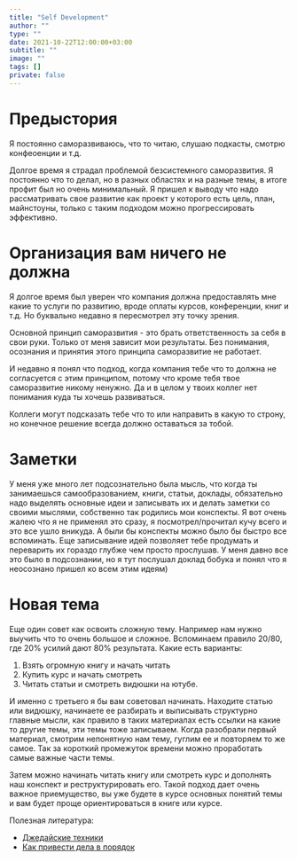```yaml
---
title: "Self Development"
author: ""
type: ""
date: 2021-10-22T12:00:00+03:00
subtitle: ""
image: ""
tags: []
private: false
---
```


<!--more-->

# Предыстория
Я постоянно саморазвиваюсь, что то читаю, слушаю подкасты, смотрю конфеоенции и т.д.

Долгое время я страдал проблемой безсистемного саморазвития. Я постоянно что то делал, но в разных областях и на разные темы, в итоге профит был но очень минимальный. Я пришел к выводу что надо рассматривать свое развитие как проект у которого есть цель, план, майнстоуны, только с таким подходом можно прогрессировать эффективно.

# Организация вам ничего не должна
Я долгое время был уверен что компания должна предоставлять мне какие то услуги по развитию, вроде оплаты курсов, конференции, книг и т.д. Но буквально недавно я пересмотрел эту точку зрения.

Основной принцип саморазвития - это брать ответственность за себя в свои руки. Только от меня зависит мои результаты. Без понимания, осознания и принятия этого принципа саморазвитие не работает.

И недавно я понял что подход, когда компания тебе что то должна не согласуется с этим принципом, потому что кроме тебя твое саморазвитие никому ненужно. Да и в целом у твоих коллег нет понимания куда ты хочешь развиваться. 

Коллеги могут подсказать тебе что то или направить в какую то строну, но конечное решение всегда должно оставаться за тобой.

# Заметки
У меня уже много лет подсознательно была мысль, что когда ты занимаешься самообразованием, книги, статьи, доклады, обязательно надо выделять основные идеи и записывать их и делать заметки со своими мыслями, собственно так родились мои конспекты. Я вот очень жалею что я не применял это сразу, я посмотрел/прочитал кучу всего и это все ушло вникуда. А были бы конспекты можно было бы быстро все вспоминать. Еще записывание идей позволяет тебе продумать и переварить их гораздо глубже чем просто прослушав. У меня давно все это было в подсознании, но я тут послушал доклад бобука и понял что я неосознано пришел ко всем этим идеям)

# Новая тема
Еще один совет как освоить сложную тему. Например нам нужно выучить что то очень большое и сложное. Вспоминаем правило 20/80, где 20% усилий дают 80% результата.
Какие есть варианты:
1. Взять огромную книгу и начать читать
2. Купить курс и начать смотреть
3. Читать статьи и смотреть видюшки на ютубе.

И именно с третьего я бы вам советовал начинать. Находите статью или видюшку, начинаете ее разбирать и выписывать структурно главные мысли, как правило в таких материалах есть ссылки на какие то другие темы, эти темы тоже записываем. Когда разобрали первый материал, смотрим непонятную нам тему, гуглим ее и повторяем то же самое. Так за короткий промежуток времени можно проработать самые важные части темы.

Затем можно начинать читать книгу или смотреть курс и дополнять наш конспект и реструктурировать его. Такой подход дает очень важное приемущество, вы уже будете в курсе основных понятий темы и вам будет проще ориентироваться в книге или курсе.

Полезная литература:
* [Джедайские техники](https://www.mann-ivanov-ferber.ru/books/dzhedajskie-texniki/)
* [Как привести дела в порядок](https://www.mann-ivanov-ferber.ru/books/mif/gettingthingsdone/)
